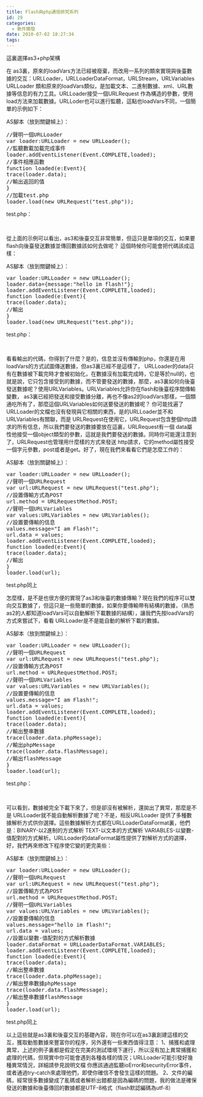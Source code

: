 ```yaml
---
title: Flash與php通信研究系列
id: 29
categories:
  - 軟件開發
date: 2010-07-02 18:27:34
tags:
---
```


這裏選擇as3+php架構

在 as3裏，原來的loadVars方法已經被廢棄，而改用一系列的類來實現與後臺數據的交互：URLLoader，URLLoaderDataFormat，URLStream，URLVariables
URLLoader 類和原來的loadVars類似，是加載文本、二進制數據、xml、URL數據等信息的有力工具。URLLoader接受一個URLRequest 作為構造的參數，使用load方法來加載數據。URLLoder也可以進行監聽，這點也loadVars不同，一個簡單的示例如下：

<!--more-->

AS腳本（放到關鍵幀上）：

<pre class="prettyprint linenums">
//聲明一個URLLoader
var loader:URLLoader = new URLLoader();
//監聽數載加載完成事件
loader.addEventListener(Event.COMPLETE,loaded);
//事件相應函數
function loaded(e:Event){
trace(loader.data);
//輸出返回的值
}
//加載test.php
loader.load(new URLRequest("test.php"));
</pre>

test.php：

<pre class="prettyprint linenums">
<?php
//聲明一個變數並賦給一個字元串
$ data = "I am PHP!";
//輸出這個變數給flash
echo $ data;
?>
</pre>

從上面的示例可以看出，as3和後臺交互非常簡單，但這只是單項的交互，如果要flash向後臺發送數據並傳回數據該如何去做呢？
這個時候你可能會把代碼該成這樣：

AS腳本（放到關鍵幀上）：

<pre class="prettyprint linenums">
var loader:URLLoader = new URLLoader();
loader.data={message:"hello im flash!"};
loader.addEventListener(Event.COMPLETE,loaded);
function loaded(e:Event){
trace(loader.data);
//輸出
}
loader.load(new URLRequest("test.php"));
</pre>

test.php：

<pre class="prettyprint linenums">
<?php
$ flashData = $ _POST['message'];
echo "this is flash say:$ flashData";
?>
</pre>

看看輸出的代碼，你得到了什麼？是的，信息並沒有傳輸到php，你還是在用loadVars的方式試圖傳送數據，但as3裏已經不是這樣了， URLLoader的data只有在數據被下載完時才會被初始化，在數據沒有加載完成時，它是等於null的，也就是說，它只包含接受到的數據，而不管要發送的數據，那麼，as3裏如何向後臺發送數據呢？使用URLVariables。URLVariables允許你在flash和後臺程序間傳輸變數， as3裏已經把發送和接受數據分離，再也不像as2的loadVars那樣，一個類通吃所有了，那麼這個URLVariables如何送要發送的數據呢？
你可能找遍了URLLoader的文檔也沒有發現與它相關的東西，是的URLLoader並不和URLVariables有關聯，而是 URLRequest在使用它，URLRequest包含整個http請求的所有信息，所以我們要發送的數據要放在這裏，URLRequest有一個 data屬性他接受一個object類型的參數，這就是我們要發送的數據。同時你可能還注意到了，URLRequest也管理用什麼樣的方式來發送 http請求，它的method屬性接受一個字元參數，post或者是get。好了，現在我們來看看它們是怎麼工作的：

AS腳本（放到關鍵幀上）：

<pre class="prettyprint linenums">
var loader:URLLoader = new URLLoader();
//聲明一個URLRequest
var url:URLRequest = new URLRequest("test.php");
//設置傳輸方式為POST
url.method = URLRequestMethod.POST;
//聲明一個URLVariables
var values:URLVariables = new URLVariables();
//設置要傳輸的信息
values.message="I am Flash!";
url.data = values;
loader.addEventListener(Event.COMPLETE,loaded);
function loaded(e:Event){
trace(loader.data);
//輸出
}
loader.load(url);
</pre>

test.php同上

怎麼樣，是不是也很方便的實現了as3和後臺的數據傳輸？現在我們的程序可以雙向交互數據了，但這只是一些簡單的數據，如果你要傳輸帶有結構的數據，（熟悉as2的人都知道loadVars可以自動解析下載數據的結構），讓我們先按loadVars的方式來嘗試下，看看 URLLoader是不是能自動的解析下載的數據。

AS腳本（放到關鍵幀上）：

<pre class="prettyprint linenums">
var loader:URLLoader = new URLLoader();
//聲明一個URLRequest
var url:URLRequest = new URLRequest("test.php");
//設置傳輸方式為POST
url.method = URLRequestMethod.POST;
//聲明一個URLVariables
var values:URLVariables = new URLVariables();
//設置要傳輸的信息
values.message="I am Flash!";
url.data = values;
loader.addEventListener(Event.COMPLETE,loaded);
function loaded(e:Event){
trace(loader.data);
//輸出整串數據
trace(loader.data.phpMessage);
//輸出phpMessage
trace(loader.data.flashMessage);
//輸出flashMessage
}
loader.load(url);
</pre>

test.php：

<pre class="prettyprint linenums">
<?php
$ flashData = $ _POST['message'];
$ phpMessage = "I am PHP!";
echo "phpMessage=$ phpMessage&amp;flashMessage=$ flashData";
?>
</pre>

可以看到，數據被完全下載下來了，但是卻沒有被解析，還拋出了異常，那麼是不是 URLLoader就不能自動解析數據了呢？不是，相反URLLoader 提供了多種數據解析方式供你選擇。這些數據解析方式都在URLLoaderDataFormat裏，他們是：BINARY-以2進制的方式解析 TEXT-以文本的方式解析 VARIABLES-以變數-值配對的方式解析。URLLoader的dataFormat屬性提供了對解析方式的選擇，好，我們再來修改下程序使它變的更完美些：

AS腳本（放到關鍵幀上）：

<pre class="prettyprint linenums">
var loader:URLLoader = new URLLoader();
//聲明一個URLRequest
var url:URLRequest = new URLRequest("test.php");
//設置傳輸方式為POST
url.method = URLRequestMethod.POST;
//聲明一個URLVariables
var values:URLVariables = new URLVariables();
//設置要傳輸的信息
values.message="hello im flash!";
url.data = values;
//設置以變數-值配對的方式解析數據
loader.dataFormat = URLLoaderDataFormat.VARIABLES;
loader.addEventListener(Event.COMPLETE,loaded);
function loaded(e:Event){
trace(loader.data);
//輸出整串數據
trace(loader.data.phpMessage);
//輸出整串數據phpMessage
trace(loader.data.flashMessage);
//輸出整串數據flashMessage
}
loader.load(url);
</pre>

test.php同上

以上這些就是as3裏和後臺交互的基礎內容，現在你可以在as3裏創建這樣的交互，獲取動態數據來豐富你的程序，另外還有一些東西值得注意：
1、捕獲和處理異常，上述的例子裏都是假定在完美的測試環境下運行，所以沒有加上異常捕獲和處理的代碼，但現實中你可能會遇到各種各樣的情況；URLLoader可能引發好幾種異常情況，詳細請參見說明文檔
你應該通過監聽ioError和securityError事件，或者通過try-catch來處理他們，即使你確信不會發生這樣的問題。
2、文件的編碼，經常很多數據變成了亂碼或者解析出錯都是因為編碼的問題，我的做法是確保發送的數據和後臺傳回的數據都是UTF-8格式（flash默認編碼為utf-8）